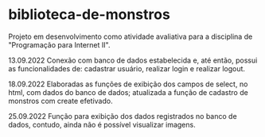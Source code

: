 # biblioteca-de-monstros

Projeto em desenvolvimento como atividade avaliativa para a disciplina de "Programação para Internet II".

13.09.2022
Conexão com banco de dados estabelecida e, até então, possui as funcionalidades de: cadastrar usuário, realizar login e realizar logout.

18.09.2022
Elaboradas as funções de exibição dos campos de select, no html, com dados do banco de dados; atualizada a função de cadastro de monstros com create efetivado.

25.09.2022 
Função para exibição dos dados registrados no banco de dados, contudo, ainda não é possível visualizar imagens.
